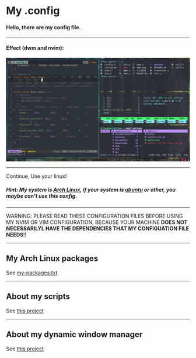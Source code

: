 # My .config

#### Hello, there are my config file.

---

#### Effect (dwm and nvim):

![](screenshots/1.png)

---

Continue, Use your linux!

##### Hint: My system is [Arch Linux](https://www.archlinux.org), if your system is [ubuntu](https://www.ubuntu.com) or other, you maybe can't use this config.

---

WARNING: PLEASE READ THESE CONFIGURATION FILES BEFORE USING MY NVIM OR VIM CONFIGURATION, BECAUSE YOUR MACHINE **DOES NOT NECESSARILYL HAVE THE DEPENDENCIES THAT MY CONFIGUATION FILE NEEDS**!!

---

## My Arch Linux packages

See [my-packages.txt](my-packages.txt)

---

## About my scripts

See [this project](https://github.com/KiteAB/scripts)

---

## About my dynamic window manager

See [this project](https://github.com/KiteAB/dwm)
